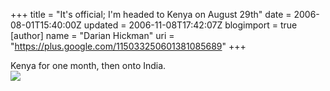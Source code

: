 +++
title = "It's official; I'm headed to Kenya on August 29th"
date = 2006-08-01T15:40:00Z
updated = 2006-11-08T17:42:07Z
blogimport = true 
[author]
	name = "Darian Hickman"
	uri = "https://plus.google.com/115033250601381085689"
+++

Kenya for one month, then onto India.<br /><a href="http://www.google.com/calendar/event?action=TEMPLATE&text=Darian%20leaves%20for%20Kenya&dates=20060829/20060102&details=&location=&trp=false&sprop=http%3A%2F%2Fwww.villagethegame.com&sprop=name:Village%20the%20Game" target="_blank"><img src="http://www.google.com/calendar/images/ext/gc_button2.gif" border=0></a>
